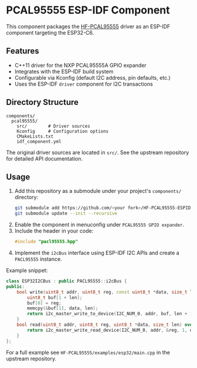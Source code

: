 # PCAL95555 ESP-IDF Component

This component packages the [HF-PCAL95555](https://github.com/N3b3x/HF-PCAL95555) driver as an ESP-IDF component targeting the ESP32-C6.

## Features
- C++11 driver for the NXP PCAL95555A GPIO expander
- Integrates with the ESP-IDF build system
- Configurable via Kconfig (default I2C address, pin defaults, etc.)
- Uses the ESP-IDF `driver` component for I2C transactions

## Directory Structure
```
components/
  pcal95555/
    src/        # Driver sources
    Kconfig     # Configuration options
    CMakeLists.txt
    idf_component.yml
```

The original driver sources are located in `src/`. See the upstream repository for detailed API documentation.

## Usage
1. Add this repository as a submodule under your project's `components/` directory:
   ```bash
   git submodule add https://github.com/<your fork>/HF-PCAL95555-ESPIDF components/pcal95555
   git submodule update --init --recursive
   ```
2. Enable the component in menuconfig under `PCAL95555 GPIO expander`.
3. Include the header in your code:
   ```cpp
   #include "pacl95555.hpp"
   ```
4. Implement the `i2cBus` interface using ESP-IDF I2C APIs and create a `PACL95555` instance.

Example snippet:
```cpp
class ESP32I2CBus : public PACL95555::i2cBus {
public:
    bool write(uint8_t addr, uint8_t reg, const uint8_t *data, size_t len) override {
        uint8_t buf[1 + len];
        buf[0] = reg;
        memcpy(&buf[1], data, len);
        return i2c_master_write_to_device(I2C_NUM_0, addr, buf, len + 1, pdMS_TO_TICKS(100)) == ESP_OK;
    }
    bool read(uint8_t addr, uint8_t reg, uint8_t *data, size_t len) override {
        return i2c_master_write_read_device(I2C_NUM_0, addr, &reg, 1, data, len, pdMS_TO_TICKS(100)) == ESP_OK;
    }
};
```

For a full example see `HF-PCAL95555/examples/esp32/main.cpp` in the upstream repository.
